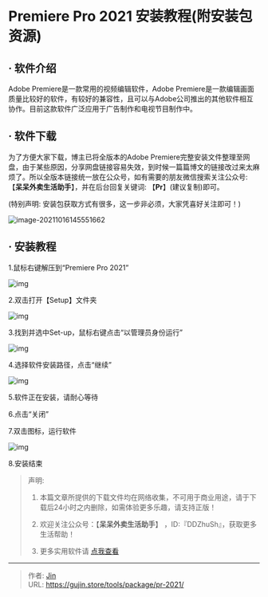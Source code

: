 # Premiere Pro 2021 安装教程(附安装包资源)


## · 软件介绍
Adobe Premiere是一款常用的视频编辑软件，Adobe Premiere是一款编辑画面质量比较好的软件，有较好的兼容性，且可以与Adobe公司推出的其他软件相互协作。目前这款软件广泛应用于广告制作和电视节目制作中。

## · 软件下载
为了方便大家下载，博主已将全版本的Adobe Premiere完整安装文件整理至网盘，由于某些原因，分享网盘链接容易失效，到时候一篇篇博文的链接改过来太麻烦了。所以全版本链接统一放在公众号，如有需要的朋友微信搜索关注公众号: 【**呆呆外卖生活助手**】，并在后台回复关键词: 【**Pr**】(建议复制)即可。

(特别声明: 安装包获取方式有很多，这一步非必须，大家凭喜好关注即可！)

![image-20211016145551662](https://img.gujin.store/img/image-20211016145551662.png)

## · 安装教程

1.鼠标右键解压到“Premiere Pro 2021”

![img](https://img.gujin.store/img/v2-b28f805efbe142d8d618d199ffe1ad51_720w.png)

2.双击打开【Setup】文件夹

![img](https://img.gujin.store/img/v2-a1fb0bbad5903291912d314941aea9ae_720w.png)

3.找到并选中Set-up，鼠标右键点击“以管理员身份运行”

![img](https://img.gujin.store/img/v2-7252fd9dbd81b9977ff5007663a4b8e1_720w.png)

4.选择软件安装路径，点击“继续”

![img](https://img.gujin.store/img/v2-0b36d9bdda92c58b5ece0144313e7d13_720w.png)

5.软件正在安装，请耐心等待

6.点击“关闭”

7.双击图标，运行软件

![img](https://img.gujin.store/img/v2-ff650e5e0fcc1cc12aba5725afba0675_720w.png)

8.安装结束




> 声明: 
>
> 1. 本篇文章所提供的下载文件均在网络收集，不可用于商业用途，请于下载后24小时之内删除，如需体验更多乐趣，请支持正版！
>
> 2. 欢迎关注公众号：【**呆呆外卖生活助手**】 ，ID:『DDZhuSh』，获取更多生活帮助！
>
> 3. 更多实用软件请  [点我查看](/tools)

---

> 作者: [Jin](https://img.gujin.store/img/favicon.ico)  
> URL: https://gujin.store/tools/package/pr-2021/  

